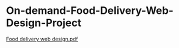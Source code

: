 # On-demand-Food-Delivery-Web-Design-Project
[Food delivery web design.pdf](https://github.com/user-attachments/files/22007173/Food.delivery.web.design.pdf)
